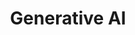 ---
id: 9f557947cfaa
draft: false
title: Generative AI
category: services
sub_category: ai,generative-ai
heroimage: /charts_overlay_city.jpg
heading: "Accelerating Future Growth with Generative AI Solutions"
sub_heading: Tailored Innovation
value_prop: "Unlock sustainable growth with Maven Technologies' Generative AI services. By seamlessly integrating artificial intelligence into your business strategy, you benefit from enhanced decision-making, optimized efficiency and accelerated innovation. Experience the future today, as Maven transforms your work processes, maximizing productivity and propelling success."
featured_article1_heading: Decoding Generative AI Next Frontier in Productivity
featured_article1_description: Exploring how generative AI solutions by Maven Technologies can redefine productivity and streamline business operations.
featured_article1_image: /data_operations_boardroom.jpg
featured_article1_slug: decoding-generative-ai-next-frontier-in-productivity
expertise_heading: The Generative AI segments we serve
expertise_subheading: Subject Matter Experts
expertise_heroimage: /woman_virtual_dashboards.jpg
expertise_detail: [
	{
		name: AI Integration,
		description: Experts in seamlessly integrating generative AI into business strategies.,
		slug: ai-integration
	},
	{
		name: Customer Experience Enhancement,
		description: Specializing in using AI to enhance customer interactions and satisfaction.,
		slug: customer-experience-enhancement
	},
	{
		name: Process Optimization,
		description: Streamlining operations through Maven's AI-driven automation tools.,
		slug: process-optimization
	},
	{
		name: Innovative Tool Development,
		description: Developing AI-driven tools that fast-track innovation and workflow.,
		slug: innovative-tool-development
	},
	{
		name: Knowledge Management,
		description: Leveraging generative AI in managing enterprise knowledge effectively.,
		slug: knowledge-management
	},
]
featured_article2_heading: Revamp Customer Experience with Generative AI
featured_article2_description: Discover how Maven's generative AI enhances customer interactions, driving satisfaction and fostering loyalty.
featured_article2_image: /data_operations_boardroom.jpg
featured_article2_slug: revamp-customer-experience-with-generative-ai
case_studies_heading: Evolve your business, operations and technology models.
case_studies_subheading: Value through Results
case_studies_description: Our teams partner with you on the strategies and solutions to transform your company.
case_studies_category: Results
case_studies_items: [
	{
		case_study_title: Transforming Retail with AI,
		case_study_subheading: Results,
		case_study_image: /chatbot_worker_keeps_working.jpg,
		case_study_buttontext: Learn More,
		case_study_slug: transforming-retail-with-ai
	},
	{
		case_study_title: Redefining Manufacturing Efficiency,
		case_study_subheading: Results,
		case_study_image: /chatbot_worker_keeps_working.jpg,
		case_study_buttontext: Learn More,
		case_study_slug: redefining-manufacturing-efficiency
	},
	{
		case_study_title: AI-Driven Innovation in Finance,
		case_study_subheading: Results,
		case_study_image: /chatbot_worker_keeps_working.jpg,
		case_study_buttontext: Learn More,
		case_study_slug: ai-driven-innovation-in-finance
	},
]
videosection_videotitle: Discover the three must-dos of AI for financial institutions
videosection_videourl: https://www.youtube.com/embed/PHe0bXAIuk0
videosection_heroimage: /iot_settings_rainbow.jpg
related_articles_heading: Recently published Pulse insights.
related_articles_subheading: Industry Intelligence
related_articles_description: Read the latest Pulse articles and industry insights.
related_articles_category: Industry Intelligence
related_articles_items: [
	{
		related_article_title: Generative AI A Catalyst for Innovations,
		related_article_subheading: Article,
		related_article_image: /data_operations_boardroom.jpg,
		related_article_buttontext: Read Pulse,
		related_article_slug: generative-ai-a-catalyst-for-innovations
	},
	{
		related_article_title: Transformative Impact of Generative AI on Enterprise Workflow,
		related_article_subheading: Article,
		related_article_image: /data_operations_boardroom.jpg,
		related_article_buttontext: Read Pulse,
		related_article_slug: transformative-impact-of-generative-ai-on-enterprise-workflow
	},
	{
		related_article_title: Leveraging Generative AI for Knowledge Management,
		related_article_subheading: Article,
		related_article_image: /data_operations_boardroom.jpg,
		related_article_buttontext: Read Pulse,
		related_article_slug: leveraging-generative-ai-for-knowledge-management
	},
]
---